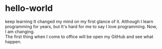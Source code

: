 # hello-world
keep learning 
It changed my mind on my first glance of it. Although I learn programming for years, but It's hard for me to say I love programming.  Now, I am changing.  
The first thing when I come to office will be open my GitHub and see what happen.
